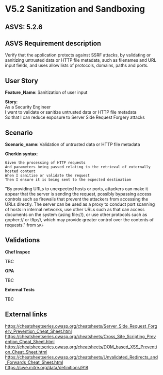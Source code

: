 # V5.2 Sanitization and Sandboxing

## ASVS: 5.2.6

## ASVS Requirement description

Verify that the application protects against SSRF attacks, by
validating or sanitizing untrusted data or HTTP file metadata,
such as filenames and URL input fields, and uses allow lists of
protocols, domains, paths and ports.

## User Story

**Feature_Name**: Sanitization of user input

**Story**:\
As a Security Engineer\
I want to validate or sanitize untrusted data or HTTP file metadata\
So that I can reduce exposure to Server Side Request Forgery attacks

## Scenario

**Scenario_name**: Validation of untrusted data or HTTP file metadata

**Gherkin syntax**:

```gherkin
Given the processing of HTTP requests
And parameters being passed relating to the retrieval of externally hosted content
When I sanitise or validate the request
Then I ensure it is being sent to the expected destination
```

"By providing URLs to unexpected hosts or ports, attackers can make it appear
that the server is sending the request, possibly bypassing access controls 
such as firewalls that prevent the attackers from accessing the URLs directly. 
The server can be used as a proxy to conduct port scanning of hosts in internal
networks, use other URLs such as that can access documents on the system (using
file://), or use other protocols such as gopher:// or tftp://, which may provide 
greater control over the contents of requests." from `SKF`

## Validations

**Chef Inspec**

TBC

**OPA**

TBC

**External Tests**

TBC

## External links

<https://cheatsheetseries.owasp.org/cheatsheets/Server_Side_Request_Forgery_Prevention_Cheat_Sheet.html> \
<https://cheatsheetseries.owasp.org/cheatsheets/Cross_Site_Scripting_Prevention_Cheat_Sheet.html> \
<https://cheatsheetseries.owasp.org/cheatsheets/DOM_based_XSS_Prevention_Cheat_Sheet.html> \
<https://cheatsheetseries.owasp.org/cheatsheets/Unvalidated_Redirects_and_Forwards_Cheat_Sheet.html> \
<https://cwe.mitre.org/data/definitions/918>
